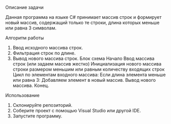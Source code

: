 Описание задачи

Данная программа на языке C# принимает массив строк и формирует новый массив, содержащий только те строки, длина которых меньше или равна 3 символам.

Алгоритм работы

1. Ввод исходного массива строк.
2. Фильтрация строк по длине.
3. Вывод нового массива строк.
Блок схема
Начало
Ввод массива строк (или задаем массив жестко)
Инициализация нового массива строки размером меньшим или равным количеству входящих строк
Цикл по элементам входного массива:
Если длина элемента меньше или равна 3:
Добавляем элемент в новый массив.
Вывод нового массива.
Конец.

Использование

1. Склонируйте репозиторий.
2. Соберите проект с помощью Visual Studio или другой IDE.
3. Запустите программу.
